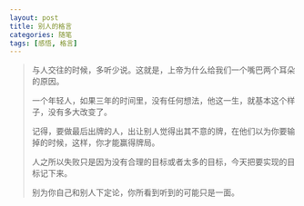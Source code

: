 ```yaml
---
layout: post
title: 别人的格言
categories: 随笔
tags: [感悟, 格言]
---
```

> 与人交往的时候，多听少说。这就是，上帝为什么给我们一个嘴巴两个耳朵的原因。
> 
> 一个年轻人，如果三年的时间里，没有任何想法，他这一生，就基本这个样子，没有多大改变了。
> 
> 记得，要做最后出牌的人，出让别人觉得出其不意的牌，在他们以为你要输掉的时候，这样，你才能赢得牌局。
> 
> 人之所以失败只是因为没有合理的目标或者太多的目标，今天把要实现的目标记下来。
> 
> 别为你自己和别人下定论，你所看到听到的可能只是一面。